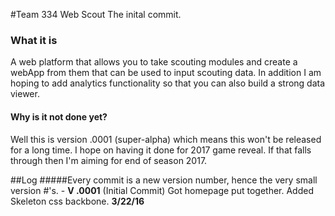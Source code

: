 #Team 334 Web Scout
The inital commit.
### What it is
A web platform that allows you to take scouting modules and create a webApp from them that can be used to input scouting data. In addition I am hoping to add analytics functionality so that you can also build a strong data viewer.
#### Why is it not done yet?
Well this is version .0001 (super-alpha) which means this won't be released for a long time. I hope on having it done for 2017 game reveal. If that falls through then I'm aiming for end of season 2017.

##Log
#####Every commit is a new version number, hence the very small version #'s.
    - **V .0001** (Initial Commit) Got homepage put together. Added Skeleton css backbone. **3/22/16**